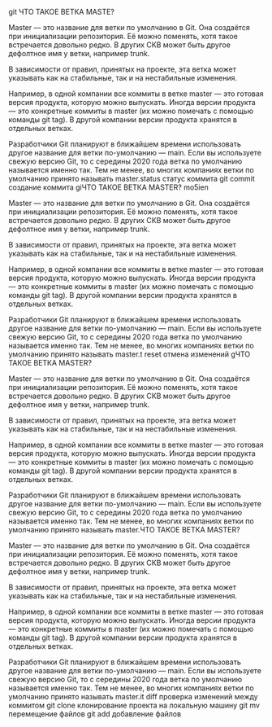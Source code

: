 git ЧТО ТАКОЕ ВЕТКА MASTE? 

Master — это название для ветки по умолчанию в Git. Она создаётся при инициализации репозитория. Её можно поменять, хотя такое встречается довольно редко. В других СКВ может быть другое дефолтное имя у ветки, например trunk.

В зависимости от правил, принятых на проекте, эта ветка может указывать как на стабильные, так и на нестабильные изменения. 

Например, в одной компании все коммиты в ветке master — это готовая версия продукта, которую можно выпускать. Иногда версии продукта — это конкретные коммиты в master (их можно помечать с помощью команды git tag). В другой компании версии продукта хранятся в отдельных ветках. 

Разработчики Git планируют в ближайшем времени использовать другое название для ветки по-умолчанию — main. Если вы используете свежую версию Git, то с середины 2020 года ветка по умолчанию называется именно так. Тем не менее, во многих компаниях ветки по умолчанию принято называть master.status статус коммита
git commit создание коммита
giЧТО ТАКОЕ ВЕТКА MASTER? 
mo5ien

Master — это название для ветки по умолчанию в Git. Она создаётся при инициализации репозитория. Её можно поменять, хотя такое встречается довольно редко. В других СКВ может быть другое дефолтное имя у ветки, например trunk.

В зависимости от правил, принятых на проекте, эта ветка может указывать как на стабильные, так и на нестабильные изменения. 

Например, в одной компании все коммиты в ветке master — это готовая версия продукта, которую можно выпускать. Иногда версии продукта — это конкретные коммиты в master (их можно помечать с помощью команды git tag). В другой компании версии продукта хранятся в отдельных ветках. 

Разработчики Git планируют в ближайшем времени использовать другое название для ветки по-умолчанию — main. Если вы используете свежую версию Git, то с середины 2020 года ветка по умолчанию называется именно так. Тем не менее, во многих компаниях ветки по умолчанию принято называть master.t reset отмена изменений
gЧТО ТАКОЕ ВЕТКА MASTER? 

Master — это название для ветки по умолчанию в Git. Она создаётся при инициализации репозитория. Её можно поменять, хотя такое встречается довольно редко. В других СКВ может быть другое дефолтное имя у ветки, например trunk.

В зависимости от правил, принятых на проекте, эта ветка может указывать как на стабильные, так и на нестабильные изменения. 

Например, в одной компании все коммиты в ветке master — это готовая версия продукта, которую можно выпускать. Иногда версии продукта — это конкретные коммиты в master (их можно помечать с помощью команды git tag). В другой компании версии продукта хранятся в отдельных ветках. 

Разработчики Git планируют в ближайшем времени использовать другое название для ветки по-умолчанию — main. Если вы используете свежую версию Git, то с середины 2020 года ветка по умолчанию называется именно так. Тем не менее, во многих компаниях ветки по умолчанию принято называть master.ЧТО ТАКОЕ ВЕТКА MASTER? 

Master — это название для ветки по умолчанию в Git. Она создаётся при инициализации репозитория. Её можно поменять, хотя такое встречается довольно редко. В других СКВ может быть другое дефолтное имя у ветки, например trunk.

В зависимости от правил, принятых на проекте, эта ветка может указывать как на стабильные, так и на нестабильные изменения. 

Например, в одной компании все коммиты в ветке master — это готовая версия продукта, которую можно выпускать. Иногда версии продукта — это конкретные коммиты в master (их можно помечать с помощью команды git tag). В другой компании версии продукта хранятся в отдельных ветках. 

Разработчики Git планируют в ближайшем времени использовать другое название для ветки по-умолчанию — main. Если вы используете свежую версию Git, то с середины 2020 года ветка по умолчанию называется именно так. Тем не менее, во многих компаниях ветки по умолчанию принято называть master.it diff проверка изменений между коммитом
git clone клонирование проекта на локальную машину
git mv перемещение файлов
git add добавление файлов
